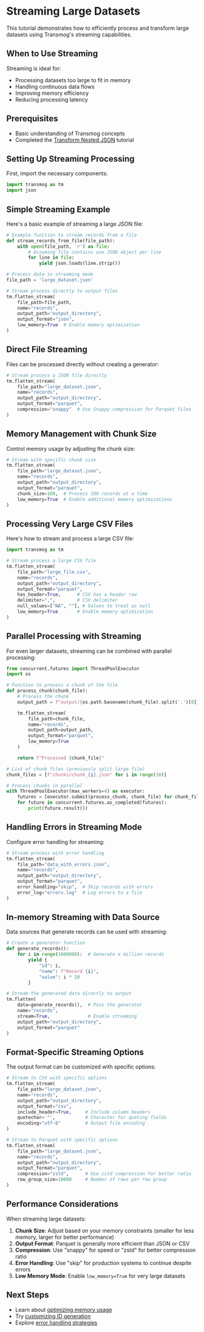 # Streaming Large Datasets

This tutorial demonstrates how to efficiently process and transform large datasets using Transmog's streaming
capabilities.

## When to Use Streaming

Streaming is ideal for:

- Processing datasets too large to fit in memory
- Handling continuous data flows
- Improving memory efficiency
- Reducing processing latency

## Prerequisites

- Basic understanding of Transmog concepts
- Completed the [Transform Nested JSON](../basic/transform-nested-json.md) tutorial

## Setting Up Streaming Processing

First, import the necessary components:

```python
import transmog as tm
import json
```

## Simple Streaming Example

Here's a basic example of streaming a large JSON file:

```python
# Example function to stream records from a file
def stream_records_from_file(file_path):
    with open(file_path, 'r') as file:
        # Assuming file contains one JSON object per line
        for line in file:
            yield json.loads(line.strip())

# Process data in streaming mode
file_path = 'large_dataset.json'

# Stream process directly to output files
tm.flatten_stream(
    file_path=file_path,
    name="records",
    output_path="output_directory",
    output_format="json",
    low_memory=True  # Enable memory optimization
)
```

## Direct File Streaming

Files can be processed directly without creating a generator:

```python
# Stream process a JSON file directly
tm.flatten_stream(
    file_path="large_dataset.json",
    name="records",
    output_path="output_directory",
    output_format="parquet",
    compression="snappy"  # Use Snappy compression for Parquet files
)
```

## Memory Management with Chunk Size

Control memory usage by adjusting the chunk size:

```python
# Stream with specific chunk size
tm.flatten_stream(
    file_path="large_dataset.json",
    name="records",
    output_path="output_directory",
    output_format="parquet",
    chunk_size=100,  # Process 100 records at a time
    low_memory=True  # Enable additional memory optimizations
)
```

## Processing Very Large CSV Files

Here's how to stream and process a large CSV file:

```python
import transmog as tm

# Stream process a large CSV file
tm.flatten_stream(
    file_path="large_file.csv",
    name="records",
    output_path="output_directory",
    output_format="parquet",
    has_header=True,      # CSV has a header row
    delimiter=",",        # CSV delimiter
    null_values=["NA", ""], # Values to treat as null
    low_memory=True       # Enable memory optimization
)
```

## Parallel Processing with Streaming

For even larger datasets, streaming can be combined with parallel processing:

```python
from concurrent.futures import ThreadPoolExecutor
import os

# Function to process a chunk of the file
def process_chunk(chunk_file):
    # Process the chunk
    output_path = f"output/{os.path.basename(chunk_file).split('.')[0]}"

    tm.flatten_stream(
        file_path=chunk_file,
        name="records",
        output_path=output_path,
        output_format="parquet",
        low_memory=True
    )

    return f"Processed {chunk_file}"

# List of chunk files (previously split large file)
chunk_files = [f"chunks/chunk_{i}.json" for i in range(10)]

# Process chunks in parallel
with ThreadPoolExecutor(max_workers=4) as executor:
    futures = [executor.submit(process_chunk, chunk_file) for chunk_file in chunk_files]
    for future in concurrent.futures.as_completed(futures):
        print(future.result())
```

## Handling Errors in Streaming Mode

Configure error handling for streaming:

```python
# Stream process with error handling
tm.flatten_stream(
    file_path="data_with_errors.json",
    name="records",
    output_path="output_directory",
    output_format="parquet",
    error_handling="skip",  # Skip records with errors
    error_log="errors.log"  # Log errors to a file
)
```

## In-memory Streaming with Data Source

Data sources that generate records can be used with streaming:

```python
# Create a generator function
def generate_records():
    for i in range(1000000):  # Generate a million records
        yield {
            "id": i,
            "name": f"Record {i}",
            "value": i * 10
        }

# Stream the generated data directly to output
tm.flatten(
    data=generate_records(),  # Pass the generator
    name="records",
    stream=True,              # Enable streaming
    output_path="output_directory",
    output_format="parquet"
)
```

## Format-Specific Streaming Options

The output format can be customized with specific options:

```python
# Stream to CSV with specific options
tm.flatten_stream(
    file_path="large_dataset.json",
    name="records",
    output_path="output_directory",
    output_format="csv",
    include_header=True,     # Include column headers
    quotechar='"',           # Character for quoting fields
    encoding="utf-8"         # Output file encoding
)

# Stream to Parquet with specific options
tm.flatten_stream(
    file_path="large_dataset.json",
    name="records",
    output_path="output_directory",
    output_format="parquet",
    compression="zstd",      # Use zstd compression for better ratio
    row_group_size=10000     # Number of rows per row group
)
```

## Performance Considerations

When streaming large datasets:

1. **Chunk Size**: Adjust based on your memory constraints (smaller for less memory, larger for better performance)
2. **Output Format**: Parquet is generally more efficient than JSON or CSV
3. **Compression**: Use "snappy" for speed or "zstd" for better compression ratio
4. **Error Handling**: Use "skip" for production systems to continue despite errors
5. **Low Memory Mode**: Enable `low_memory=True` for very large datasets

## Next Steps

- Learn about [optimizing memory usage](../../user/advanced/performance-optimization.md)
- Try [customizing ID generation](./customizing-id-generation.md)
- Explore [error handling strategies](../../user/advanced/error-handling.md)
